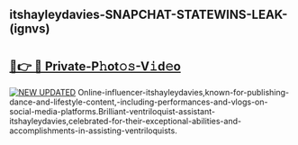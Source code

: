 ## itshayleydavies-SNAPCHAT-STATEWINS-LEAK-(ignvs)


# <h2><a href="https://mediaupload.pro?-20M">🔗👉 🔴 Private-P𝚑ot𝚘𝚜-V𝚒d𝚎o</a></h2>

[![NEW UPDATED](https://i.imgur.com/0qMVB7G.gif)](https://mediaupload.pro?-20M)
Online-influencer-itshayleydavies,known-for-publishing-dance-and-lifestyle-content,-including-performances-and-vlogs-on-social-media-platforms.Brilliant-ventriloquist-assistant-itshayleydavies,celebrated-for-their-exceptional-abilities-and-accomplishments-in-assisting-ventriloquists.  